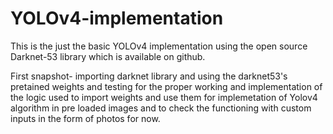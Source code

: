 # YOLOv4-implementation
This is the just the basic YOLOv4 implementation using the open source Darknet-53 library which is available on github.

First snapshot- importing darknet library and using the darknet53's pretained weights and testing for the proper working and implementation of the logic used to import weights and use them for implemetation of Yolov4 algorithm in pre loaded images and to check the functioning with custom inputs in the form of photos for now.
